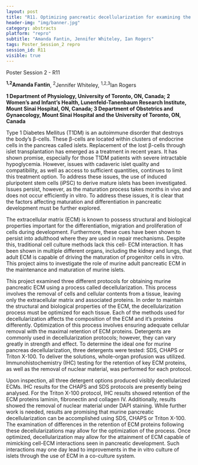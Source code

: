```yaml
---
layout: post
title: "R11. Optimizing pancreatic decellularization for examining the role of the extracellular matrix in islet maintenance and maturation in vitro"
header-img: "img/banner.jpg"
category: abstracts
platform: "repro"
subtitle: "Amanda Fantin, Jennifer Whiteley, Ian Rogers"
tags: Poster_Session_2 repro
session_id: R11
visible: true
---
```

Poster Session 2 - R11

**<sup>1,2</sup>Amanda Fantin**, <sup>2</sup>Jennifer Whiteley, <sup>1,2,3</sup>Ian Rogers

__1 Department of Physiology, University of Toronto, ON, Canada; 2 Women’s and Infant’s Health, Lunenfeld-Tanenbaum Research Institute, Mount Sinai Hospital, ON, Canada; 3 Department of Obstetrics and Gynaecology, Mount Sinai Hospital and the University of Toronto, ON, Canada__

Type 1 Diabetes Mellitus (T1DM) is an autoimmune disorder that destroys the body’s β-cells. These β-cells are located within clusters of endocrine cells in the pancreas called islets. Replacement of the lost β-cells through islet transplantation has emerged as a treatment in recent years. It has shown promise, especially for those T1DM patients with severe intractable hypoglycemia. However, issues with cadaveric islet quality and compatibility, as well as access to sufficient quantities, continues to limit this treatment option. To address these issues, the use of induced pluripotent stem cells (iPSC) to derive mature islets has been investigated. Issues persist, however, as the maturation process takes months in vivo and does not occur efficiently in vitro. To address these issues, it is clear that the factors affecting maturation and differentiation in pancreatic development must be further explored.  

The extracellular matrix (ECM) is known to possess structural and biological properties important for the differentiation, migration and proliferation of cells during development. Furthermore, these cues have been shown to persist into adulthood where they are used in repair mechanisms. Despite this, traditional cell culture methods lack this cell- ECM interaction. It has been shown in multiple different organs, including the kidney and lungs, that adult ECM is capable of driving the maturation of progenitor cells in vitro. This project aims to investigate the role of murine adult pancreatic ECM in the maintenance and maturation of murine islets.

This project examined three different protocols for obtaining murine pancreatic ECM using a process called decellularization. This process involves the removal of cells and cellular contents from a tissue, leaving only the extracellular matrix and associated proteins. In order to maintain the structural and biological properties of the ECM, the decellularization process must be optimized for each tissue. Each of the methods used for decellularization affects the composition of the ECM and it’s proteins differently. Optimization of this process involves ensuring adequate cellular removal with the maximal retention of ECM proteins. Detergents are commonly used in decellularization protocols; however, they can vary greatly in strength and effect. To determine the ideal one for murine pancreas decellularization, three detergents were tested: SDS, CHAPS or Triton X-100. To deliver the solutions, whole-organ profusion was utilized. Immunohistochemistry (IHC) testing for the retention of key ECM proteins, as well as the removal of nuclear material, was performed for each protocol. 

Upon inspection, all three detergent options produced visibly decellularized ECMs. IHC results for the CHAPS and SDS protocols are presently being analysed. For the Triton X-100 protocol, IHC results showed retention of the ECM proteins laminin, fibronectin and collagen IV. Additionally, results showed the removal of nuclear material under DAPI staining. While further work is needed, results are promising that murine pancreatic decellularization can be accomplished using SDS, CHAPS or Triton X-100. The examination of differences in the retention of ECM proteins following these decellularizations may allow for the optimization of the process. Once optimized, decellularization may allow for the attainment of ECM capable of mimicking cell-ECM interactions seen in pancreatic development. Such interactions may one day lead to improvements in the in vitro culture of islets through the use of ECM in a co-culture system.